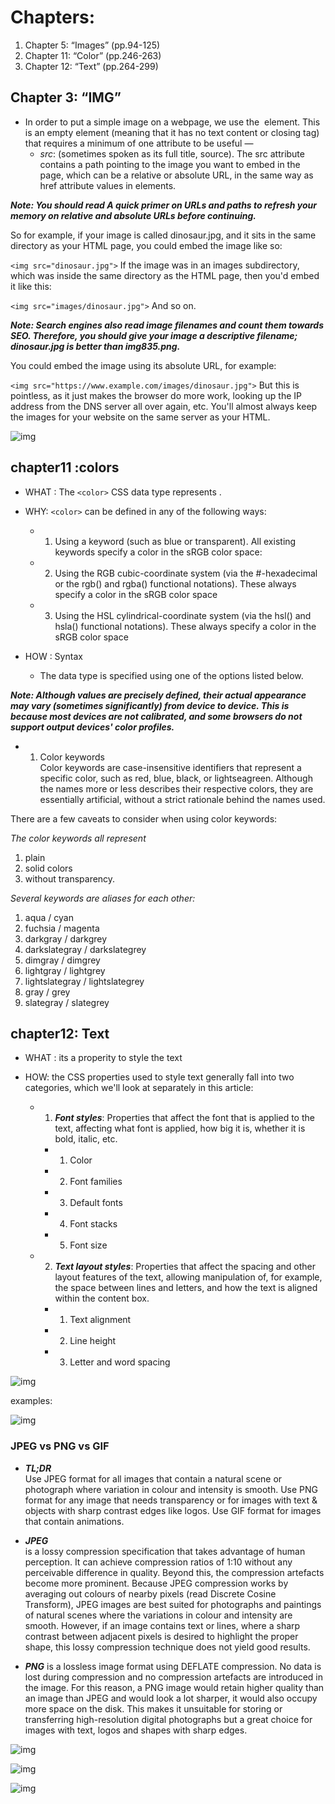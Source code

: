 # Chapters:

1. Chapter 5: “Images” (pp.94-125)
2. Chapter 11: “Color” (pp.246-263)
3. Chapter 12: “Text” (pp.264-299)


## Chapter 3: “IMG”
* In order to put a simple image on a webpage, we use the <img> element. This is an empty element (meaning that it has no text content or closing tag) that requires a minimum of one attribute to be useful — 
    * *src*: (sometimes spoken as its full title, source). The src attribute contains a path pointing to the image you want to embed in the page, which can be a relative or absolute URL, in the same way as href attribute values in <a> elements.

***Note: You should read A quick primer on URLs and paths to refresh your memory on relative and absolute URLs before continuing.***

So for example, if your image is called dinosaur.jpg, and it sits in the same directory as your HTML page, you could embed the image like so:

`<img src="dinosaur.jpg">`
If the image was in an images subdirectory, which was inside the same directory as the HTML page, then you'd embed it like this:

`<img src="images/dinosaur.jpg">`
And so on.

***Note: Search engines also read image filenames and count them towards SEO. Therefore, you should give your image a descriptive filename; dinosaur.jpg is better than img835.png.***

You could embed the image using its absolute URL, for example:

`<img src="https://www.example.com/images/dinosaur.jpg">`
But this is pointless, as it just makes the browser do more work, looking up the IP address from the DNS server all over again, etc. You'll almost always keep the images for your website on the same server as your HTML.



![img](https://data-flair.training/blogs/wp-content/uploads/sites/2/2020/07/html-images-df.jpg)


 


  

## chapter11 :colors

* WHAT : The `<color>` CSS data type represents .  
  


* WHY:  `<color>` can be defined in any of the following ways:

  * 1. Using a keyword (such as blue or transparent). All existing keywords specify a color in the sRGB color space:
  * 2. Using the RGB cubic-coordinate system (via the #-hexadecimal or the rgb() and rgba() functional notations). These always specify a color in the sRGB color space
   * 3. Using the HSL cylindrical-coordinate system (via the hsl() and hsla() functional notations). These always specify a color in the sRGB color space  


* HOW : Syntax
  * The <color> data type is specified using one of the options listed below.

***Note: Although <color> values are precisely defined, their actual appearance may vary (sometimes significantly) from device to device. This is because most devices are not calibrated, and some browsers do not support output devices' color profiles.***

  * 1. Color keywords  
Color keywords are case-insensitive identifiers that represent a specific color, such as red, blue, black, or lightseagreen. Although the names more or less describes their respective colors, they are essentially artificial, without a strict rationale behind the names used.

There are a few caveats to consider when using color keywords:

*The color keywords all represent*  

1. plain 
2. solid colors 
3. without transparency.


*Several keywords are aliases for each other:* 

1. aqua / cyan
2. fuchsia / magenta
3. darkgray / darkgrey
4. darkslategray / darkslategrey
5. dimgray / dimgrey
6. lightgray / lightgrey
7. lightslategray / lightslategrey
8. gray / grey
9. slategray / slategrey




## chapter12: Text
* WHAT : its a properity to style the text
* HOW:  the CSS properties used to style text generally fall into two categories, which we'll look at separately in this article:

  * 1. ***Font styles***: Properties that affect the font that is applied to the text, affecting what font is applied, how big it is, whether it is bold, italic, etc.
      * 1. Color
      * 2. Font families
      * 3. Default fonts
      * 4. Font stacks
      * 5. Font size

  * 2. ***Text layout styles***: Properties that affect the spacing and other layout features of the text, allowing manipulation of, for example, the space between lines and letters, and how the text is aligned within the content box.
      * 1. Text alignment
      * 2. Line height
      * 3. Letter and word spacing


![img](https://startingelectronics.org/tutorials/arduino/ethernet-shield-web-server-tutorial/CSS-introduction/CSS-ex1.png)

examples: 


![img](http://www.asmarterwaytolearn.com/pro-html-css/images/illus-expert-font-weight-control-2.png)



### JPEG vs PNG vs GIF
* ***TL;DR***  
Use JPEG format for all images that contain a natural scene or photograph where variation in colour and intensity is smooth. Use PNG format for any image that needs transparency or for images with text & objects with sharp contrast edges like logos. Use GIF format for images that contain animations.

* ***JPEG***  
is a lossy compression specification that takes advantage of human perception. It can achieve compression ratios of 1:10 without any perceivable difference in quality. Beyond this, the compression artefacts become more prominent. Because JPEG compression works by averaging out colours of nearby pixels (read Discrete Cosine Transform), JPEG images are best suited for photographs and paintings of natural scenes where the variations in colour and intensity are smooth. However, if an image contains text or lines, where a sharp contrast between adjacent pixels is desired to highlight the proper shape, this lossy compression technique does not yield good results.



*  ***PNG*** is a lossless image format using DEFLATE compression. No data is lost during compression and no compression artefacts are introduced in the image. For this reason, a PNG image would retain higher quality than an image than JPEG and would look a lot sharper, it would also occupy more space on the disk. This makes it unsuitable for storing or transferring high-resolution digital photographs but a great choice for images with text, logos and shapes with sharp edges.

![img](https://img.pagecloud.com/z5uzgd5WtahuFVPgBQKVscqeytA=/1000x0/filters:no_upscale()/blogmerge/7787ce0e-0c64-4c4f-b285-8b4dbc9e21ef.jpeg)


![img](https://miro.medium.com/max/400/1*ON0B-_gy1JK0YbGBOqkB6A.png)

![img](https://img.pagecloud.com/wAegMZSQrxtIBtV-i7jBCW-Ho7Y=/1000x0/filters:no_upscale()/blogmerge/cf67f56e-00e6-48c0-a1a4-31a8e3baf0de.jpeg) 